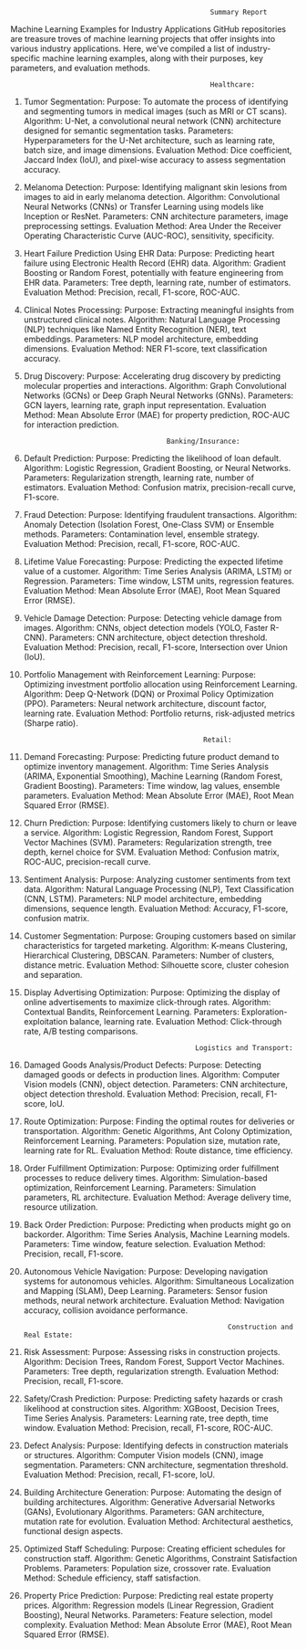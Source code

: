                                                      Summary Report

Machine Learning Examples for Industry Applications
GitHub repositories are treasure troves of machine learning projects that offer insights into various industry applications. Here, we've compiled a list of industry-specific machine learning examples, along with their purposes, key parameters, and evaluation methods.

                                                     Healthcare:

1.	Tumor Segmentation:
Purpose: To automate the process of identifying and segmenting tumors in medical images (such as MRI or CT scans).
Algorithm: U-Net, a convolutional neural network (CNN) architecture designed for semantic segmentation tasks.
Parameters: Hyperparameters for the U-Net architecture, such as learning rate, batch size, and image dimensions.
Evaluation Method: Dice coefficient, Jaccard Index (IoU), and pixel-wise accuracy to assess segmentation accuracy.
2.	Melanoma Detection:
Purpose: Identifying malignant skin lesions from images to aid in early melanoma detection.
Algorithm: Convolutional Neural Networks (CNNs) or Transfer Learning using models like Inception or ResNet.
Parameters: CNN architecture parameters, image preprocessing settings.
Evaluation Method: Area Under the Receiver Operating Characteristic Curve (AUC-ROC), sensitivity, specificity.
3.	Heart Failure Prediction Using EHR Data:
Purpose: Predicting heart failure using Electronic Health Record (EHR) data.
Algorithm: Gradient Boosting or Random Forest, potentially with feature engineering from EHR data.
Parameters: Tree depth, learning rate, number of estimators.
Evaluation Method: Precision, recall, F1-score, ROC-AUC.
4.	Clinical Notes Processing:
Purpose: Extracting meaningful insights from unstructured clinical notes.
Algorithm: Natural Language Processing (NLP) techniques like Named Entity Recognition (NER), text embeddings.
Parameters: NLP model architecture, embedding dimensions.
Evaluation Method: NER F1-score, text classification accuracy.
5.	Drug Discovery:
Purpose: Accelerating drug discovery by predicting molecular properties and interactions.
Algorithm: Graph Convolutional Networks (GCNs) or Deep Graph Neural Networks (GNNs).
Parameters: GCN layers, learning rate, graph input representation.
Evaluation Method: Mean Absolute Error (MAE) for property prediction, ROC-AUC for interaction prediction.

                                           Banking/Insurance:

7.	Default Prediction:
Purpose: Predicting the likelihood of loan default.
Algorithm: Logistic Regression, Gradient Boosting, or Neural Networks.
Parameters: Regularization strength, learning rate, number of estimators.
Evaluation Method: Confusion matrix, precision-recall curve, F1-score.
8.	Fraud Detection:
Purpose: Identifying fraudulent transactions.
Algorithm: Anomaly Detection (Isolation Forest, One-Class SVM) or Ensemble methods.
Parameters: Contamination level, ensemble strategy.
Evaluation Method: Precision, recall, F1-score, ROC-AUC.
9.	Lifetime Value Forecasting:
Purpose: Predicting the expected lifetime value of a customer.
Algorithm: Time Series Analysis (ARIMA, LSTM) or Regression.
Parameters: Time window, LSTM units, regression features.
Evaluation Method: Mean Absolute Error (MAE), Root Mean Squared Error (RMSE).
10.	Vehicle Damage Detection:
Purpose: Detecting vehicle damage from images.
Algorithm: CNNs, object detection models (YOLO, Faster R-CNN).
Parameters: CNN architecture, object detection threshold.
Evaluation Method: Precision, recall, F1-score, Intersection over Union (IoU).
11.	Portfolio Management with Reinforcement Learning:
Purpose: Optimizing investment portfolio allocation using Reinforcement Learning.
Algorithm: Deep Q-Network (DQN) or Proximal Policy Optimization (PPO).
Parameters: Neural network architecture, discount factor, learning rate.
Evaluation Method: Portfolio returns, risk-adjusted metrics (Sharpe ratio).

                                                    Retail:

13.	Demand Forecasting:
Purpose: Predicting future product demand to optimize inventory management.
Algorithm: Time Series Analysis (ARIMA, Exponential Smoothing), Machine Learning (Random Forest, Gradient Boosting).
Parameters: Time window, lag values, ensemble parameters.
Evaluation Method: Mean Absolute Error (MAE), Root Mean Squared Error (RMSE).
14.	Churn Prediction:
Purpose: Identifying customers likely to churn or leave a service.
Algorithm: Logistic Regression, Random Forest, Support Vector Machines (SVM).
Parameters: Regularization strength, tree depth, kernel choice for SVM.
Evaluation Method: Confusion matrix, ROC-AUC, precision-recall curve.
15.	Sentiment Analysis:
Purpose: Analyzing customer sentiments from text data.
Algorithm: Natural Language Processing (NLP), Text Classification (CNN, LSTM).
Parameters: NLP model architecture, embedding dimensions, sequence length.
Evaluation Method: Accuracy, F1-score, confusion matrix.
16.	Customer Segmentation:
Purpose: Grouping customers based on similar characteristics for targeted marketing.
Algorithm: K-means Clustering, Hierarchical Clustering, DBSCAN.
Parameters: Number of clusters, distance metric.
Evaluation Method: Silhouette score, cluster cohesion and separation.
17.	Display Advertising Optimization:
Purpose: Optimizing the display of online advertisements to maximize click-through rates.
Algorithm: Contextual Bandits, Reinforcement Learning.
Parameters: Exploration-exploitation balance, learning rate.
Evaluation Method: Click-through rate, A/B testing comparisons.

                                                  Logistics and Transport:

19.	Damaged Goods Analysis/Product Defects:
Purpose: Detecting damaged goods or defects in production lines.
Algorithm: Computer Vision models (CNN), object detection.
Parameters: CNN architecture, object detection threshold.
Evaluation Method: Precision, recall, F1-score, IoU.
20.	Route Optimization:
Purpose: Finding the optimal routes for deliveries or transportation.
Algorithm: Genetic Algorithms, Ant Colony Optimization, Reinforcement Learning.
Parameters: Population size, mutation rate, learning rate for RL.
Evaluation Method: Route distance, time efficiency.
21.	Order Fulfillment Optimization:
Purpose: Optimizing order fulfillment processes to reduce delivery times.
Algorithm: Simulation-based optimization, Reinforcement Learning.
Parameters: Simulation parameters, RL architecture.
Evaluation Method: Average delivery time, resource utilization.
22.	Back Order Prediction:
Purpose: Predicting when products might go on backorder.
Algorithm: Time Series Analysis, Machine Learning models.
Parameters: Time window, feature selection.
Evaluation Method: Precision, recall, F1-score.
23.	Autonomous Vehicle Navigation:
Purpose: Developing navigation systems for autonomous vehicles.
Algorithm: Simultaneous Localization and Mapping (SLAM), Deep Learning.
Parameters: Sensor fusion methods, neural network architecture.
Evaluation Method: Navigation accuracy, collision avoidance performance.

                                                          Construction and Real Estate:

25.	Risk Assessment:
Purpose: Assessing risks in construction projects.
Algorithm: Decision Trees, Random Forest, Support Vector Machines.
Parameters: Tree depth, regularization strength.
Evaluation Method: Precision, recall, F1-score.
26.	Safety/Crash Prediction:
Purpose: Predicting safety hazards or crash likelihood at construction sites.
Algorithm: XGBoost, Decision Trees, Time Series Analysis.
Parameters: Learning rate, tree depth, time window.
Evaluation Method: Precision, recall, F1-score, ROC-AUC.
27.	Defect Analysis:
Purpose: Identifying defects in construction materials or structures.
Algorithm: Computer Vision models (CNN), image segmentation.
Parameters: CNN architecture, segmentation threshold.
Evaluation Method: Precision, recall, F1-score, IoU.
28.	Building Architecture Generation:
Purpose: Automating the design of building architectures.
Algorithm: Generative Adversarial Networks (GANs), Evolutionary Algorithms.
Parameters: GAN architecture, mutation rate for evolution.
Evaluation Method: Architectural aesthetics, functional design aspects.
29.	Optimized Staff Scheduling:
Purpose: Creating efficient schedules for construction staff.
Algorithm: Genetic Algorithms, Constraint Satisfaction Problems.
Parameters: Population size, crossover rate.
Evaluation Method: Schedule efficiency, staff satisfaction.
30.	Property Price Prediction:
Purpose: Predicting real estate property prices.
Algorithm: Regression models (Linear Regression, Gradient Boosting), Neural Networks.
Parameters: Feature selection, model complexity.
Evaluation Method: Mean Absolute Error (MAE), Root Mean Squared Error (RMSE).


<!--
**DostdarDost/DostdarDost** is a ✨ _special_ ✨ repository because its `README.md` (this file) appears on your GitHub profile.

Here are some ideas to get you started:

- 🔭 I’m currently working on ...
- 🌱 I’m currently learning ...
- 👯 I’m looking to collaborate on ...
- 🤔 I’m looking for help with ...
- 💬 Ask me about ...
- 📫 How to reach me: ...
- 😄 Pronouns: ...
- ⚡ Fun fact: ...
-->
